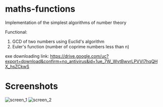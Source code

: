 # maths-functions
Implementation of the simplest algorithms of number theory

Functional:

1. GCD of two numbers using Euclid's algorithm
2. Euler's function (number of coprime numbers less than n)

exe downloading link: https://drive.google.com/uc?export=download&confirm=no_antivirus&id=1ue_7W_WvtBwvrLPVVI7hqQHX_hsZCkwS

# Screenshots
![screen_1](https://user-images.githubusercontent.com/66477335/129164724-feddd501-1423-42df-9601-88f3d3134a67.png)
![screen_2](https://user-images.githubusercontent.com/66477335/129164734-93f73f72-d015-4249-9c7f-b0873121e80a.png)

